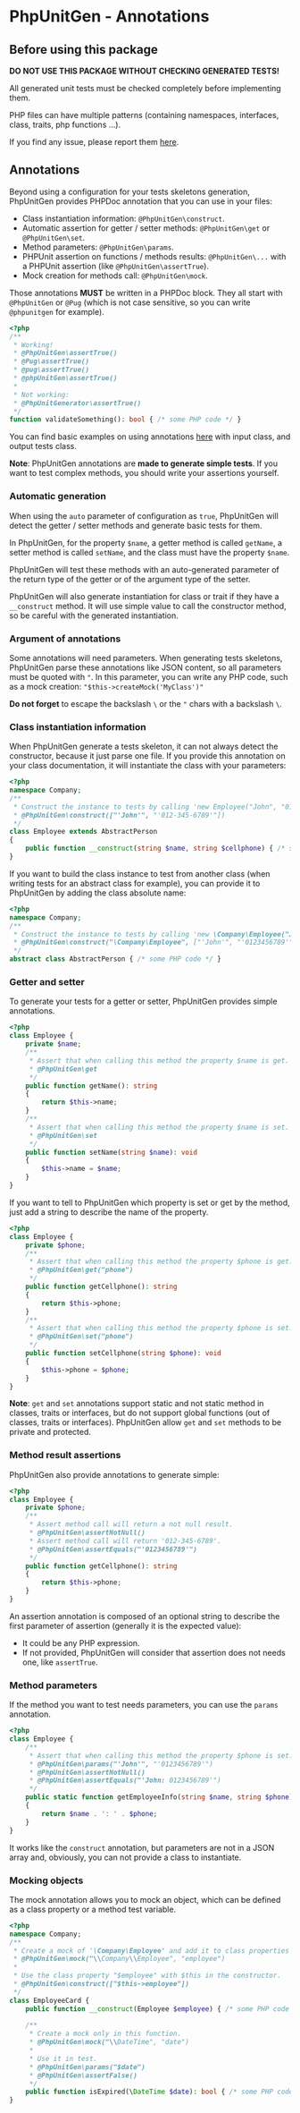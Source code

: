 # PhpUnitGen - Annotations

## Before using this package

__DO NOT USE THIS PACKAGE WITHOUT CHECKING GENERATED TESTS!__

All generated unit tests must be checked completely before implementing them.

PHP files can have multiple patterns (containing namespaces, interfaces, class, traits, php functions ...).

If you find any issue, please report them [here](https://github.com/paul-thebaud/phpunit-generator/issues).


## Annotations

Beyond using a configuration for your tests skeletons generation, PhpUnitGen provides
PHPDoc annotation that you can use in your files:

* Class instantiation information: `@PhpUnitGen\construct`.
* Automatic assertion for getter / setter methods: `@PhpUnitGen\get` or `@PhpUnitGen\set`.
* Method parameters: `@PhpUnitGen\params`.
* PHPUnit assertion on functions / methods results: `@PhpUnitGen\...` with a PHPUnit assertion (like `@PhpUnitGen\assertTrue`).
* Mock creation for methods call: `@PhpUnitGen\mock`.

Those annotations __MUST__ be written in a PHPDoc block.
They all start with `@PhpUnitGen` or `@Pug`
(which is not case sensitive, so you can write `@phpunitgen` for example).

```php
<?php
/**
 * Working!
 * @PhpUnitGen\assertTrue()
 * @Pug\assertTrue()
 * @pug\assertTrue()
 * @phpUnitGen\assertTrue()
 * 
 * Not working:
 * @PhpUnitGenerator\assertTrue()
 */
function validateSomething(): bool { /* some PHP code */ }
```

You can find basic examples on using annotations [here](examples) with input class, and output tests class.

__Note__: PhpUnitGen annotations are __made to generate simple tests__.
If you want to test complex methods, you should write your assertions yourself.

### Automatic generation

When using the `auto` parameter of configuration as `true`, PhpUnitGen will
detect the getter / setter methods and generate basic tests for them.

In PhpUnitGen, for the property `$name`, a getter method is called `getName`,
a setter method is called `setName`, and the class must have the property `$name`.

PhpUnitGen will test these methods with an auto-generated parameter
of the return type of the getter or of the argument type of the setter.

PhpUnitGen will also generate instantiation for class or trait if they have a `__construct` method.
It will use simple value to call the constructor method, so be careful with the generated instantiation.

### Argument of annotations

Some annotations will need parameters. When generating tests skeletons, PhpUnitGen parse
these annotations like JSON content, so all parameters must be quoted with `"`. In
this parameter, you can write any PHP code, such as a mock creation: `"$this->createMock('MyClass')"`

__Do not forget__ to escape the backslash `\` or the `"` chars with a backslash `\`.

### Class instantiation information

When PhpUnitGen generate a tests skeleton, it can not always detect the constructor, because it just parse one file.
If you provide this annotation on your class documentation, it will instantiate the class with your parameters:

```php
<?php
namespace Company;
/**
 * Construct the instance to tests by calling 'new Employee("John", "0123456789")'
 * @PhpUnitGen\construct(["'John'", "'012-345-6789'"])
 */
class Employee extends AbstractPerson
{
    public function __construct(string $name, string $cellphone) { /* some PHP code */ }
}
```

If you want to build the class instance to test from another class
(when writing tests for an abstract class for example), you
can provide it to PhpUnitGen by adding the class absolute name:

```php
<?php
namespace Company;
/**
 * Construct the instance to tests by calling 'new \Company\Employee("John", "0123456789")'
 * @PhpUnitGen\construct("\Company\Employee", ["'John'", "'0123456789'"])
 */
abstract class AbstractPerson { /* some PHP code */ }
```

### Getter and setter

To generate your tests for a getter or setter, PhpUnitGen provides
simple annotations.

```php
<?php
class Employee {
    private $name;
    /**
     * Assert that when calling this method the property $name is get.
     * @PhpUnitGen\get
     */
    public function getName(): string
    {
        return $this->name;
    }
    /**
     * Assert that when calling this method the property $name is set.
     * @PhpUnitGen\set
     */
    public function setName(string $name): void
    {
        $this->name = $name;
    }
}
```

If you want to tell to PhpUnitGen which property is set or get by the method,
just add a string to describe the name of the property.

```php
<?php
class Employee {
    private $phone;
    /**
     * Assert that when calling this method the property $phone is get.
     * @PhpUnitGen\get("phone")
     */
    public function getCellphone(): string
    {
        return $this->phone;
    }
    /**
     * Assert that when calling this method the property $phone is set.
     * @PhpUnitGen\set("phone")
     */
    public function setCellphone(string $phone): void
    {
        $this->phone = $phone;
    }
}
```

__Note__: `get` and `set` annotations support static and not static method in classes, traits or interfaces,
but do not support global functions (out of classes, traits or interfaces).
PhpUnitGen allow `get` and `set` methods to be private and protected.

### Method result assertions

PhpUnitGen also provide annotations to generate simple:

```php
<?php
class Employee {
    private $phone;
    /**
     * Assert method call will return a not null result.
     * @PhpUnitGen\assertNotNull()
     * Assert method call will return '012-345-6789'.
     * @PhpUnitGen\assertEquals("'0123456789'")
     */
    public function getCellphone(): string
    {
        return $this->phone;
    }
}
```

An assertion annotation is composed of an optional string to describe 
the first parameter of assertion (generally it is the expected value):
* It could be any PHP expression.
* If not provided, PhpUnitGen will consider that assertion does not needs one, like `assertTrue`.
    
### Method parameters

If the method you want to test needs parameters, you can use the `params` annotation.

```php
<?php
class Employee {
    /**
     * Assert that when calling this method the property $phone is set.
     * @PhpUnitGen\params("'John'", "'0123456789'")
     * @PhpUnitGen\assertNotNull()
     * @PhpUnitGen\assertEquals("'John: 0123456789'")
     */
    public static function getEmployeeInfo(string $name, string $phone): string
    {
        return $name . ': ' . $phone;
    }
}
```

It works like the `construct` annotation, but parameters are not in a JSON array and, obviously, you
can not provide a class to instantiate.

### Mocking objects

The mock annotation allows you to mock an object, which can be defined as a class property or a method test variable.

```php
<?php
namespace Company;
/**
 * Create a mock of '\Company\Employee' and add it to class properties as '$employee'.
 * @PhpUnitGen\mock("\\Company\\Employee", "employee")
 * 
 * Use the class property "$employee" with $this in the constructor.
 * @PhpUnitGen\construct(["$this->employee"])
 */
class EmployeeCard {
    public function __construct(Employee $employee) { /* some PHP code */ }
    
    /**
     * Create a mock only in this function.
     * @PhpUnitGen\mock("\\DateTime", "date")
     * 
     * Use it in test.
     * @PhpUnitGen\params("$date")
     * @PhpUnitGen\assertFalse()
     */
    public function isExpired(\DateTime $date): bool { /* some PHP code */ }
}
```
